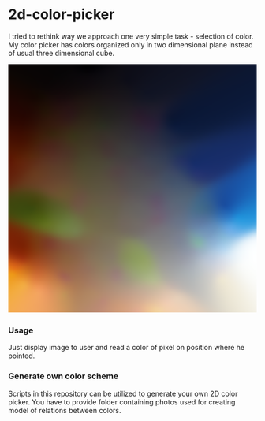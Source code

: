 # 2d-color-picker

 I tried to rethink way we approach one very simple task - selection of color. My color picker has colors organized only in two dimensional plane instead of usual three dimensional cube.

![2D color picker](https://raw.githubusercontent.com/Linzee/2d-color-picker/master/output/colorScheme.png)

### Usage

Just display image to user and read a color of pixel on position where he pointed.

### Generate own color scheme

Scripts in this repository can be utilized to generate your own 2D color picker. You have to provide folder containing photos used for creating model of relations between colors.
